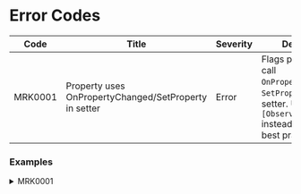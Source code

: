 # Error Codes

| Code     | Title                        | Severity | Description                                                                                                 |
|----------|------------------------------|----------|-------------------------------------------------------------------------------------------------------------|
| MRK0001  | Property uses OnPropertyChanged/SetProperty in setter | Error    | Flags properties that call `OnPropertyChanged` or `SetProperty` in their setter. Use `[ObservableProperty]` instead for MVVM best practices. |


### Examples

<details>
    <summary>MRK0001</summary>

### Before:

```
private string _name;
public string Name
{
    get => _name;
    set
    {
        _name = value;
        OnPropertyChanged(nameof(Name));
    }
}
```

### After:

```
[ObservableProperty]
public partial string Name { get; set; }
```

---

### Before:

```
private string _test;
public string Test
{
    get => _test;
    set
    {
        _test = value;
        OnPropertyChanged("CanExecuteCommand");
    }
}
```

### After:

```
[ObservableProperty]
[NotifyPropertyChangedFor(nameof(CanExecuteCommand))]
public partial string Test { get; set; }
```

---

### Before:

```
private string _test1;
public string Test1
{
    get => _test1;
    set
    {
        _test1 = value;
        OnPropertyChanged(nameof(CanExecuteCommand));
    }
}
```

### After:

```
[ObservableProperty]
[NotifyPropertyChangedFor(nameof(CanExecuteCommand))]
public partial string Test1 { get; set; }
```

---

### Before:

```
private bool _canExecuteCommand = false;
public bool CanExecuteCommand
{
    get { return _canExecuteCommand; }
    set { SetProperty(ref _canExecuteCommand, value); }
}
```

### After:

```
[ObservableProperty]
public partial bool CanExecuteCommand { get; set; } = false;
```

</details>